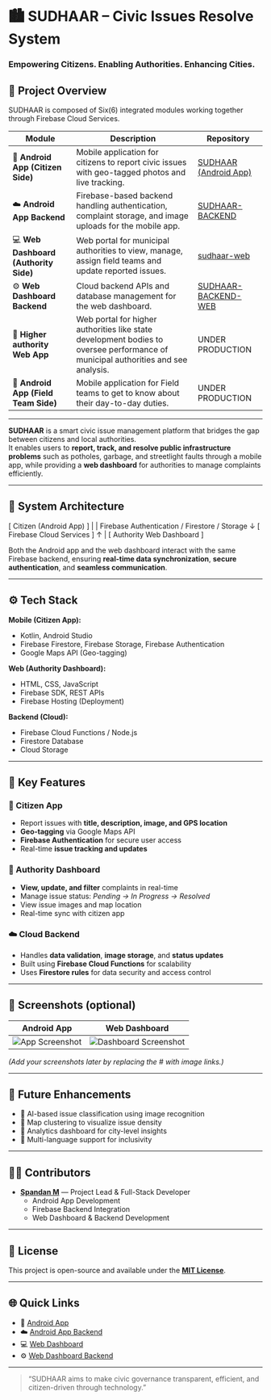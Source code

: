 # 🏙️ SUDHAAR – Civic Issues Resolve System

### Empowering Citizens. Enabling Authorities. Enhancing Cities.

## 🚀 Project Overview

SUDHAAR is composed of Six(6) integrated modules working together through Firebase Cloud Services.

| Module | Description | Repository |
|--------|--------------|------------|
| 📱 **Android App (Citizen Side)** | Mobile application for citizens to report civic issues with geo-tagged photos and live tracking. | [SUDHAAR (Android App)](https://github.com/SpandanM7/SUDHAAR) |
| ☁️ **Android App Backend** | Firebase-based backend handling authentication, complaint storage, and image uploads for the mobile app. | [SUDHAAR-BACKEND](https://github.com/SpandanM7/SUDHAAR-BACKEND) |
| 💻 **Web Dashboard (Authority Side)** | Web portal for municipal authorities to view, manage, assign field teams and update reported issues. | [sudhaar-web](https://github.com/SpandanM7/sudhaar-web) |
| ⚙️ **Web Dashboard Backend** | Cloud backend APIs and database management for the web dashboard. | [SUDHAAR-BACKEND-WEB](https://github.com/SpandanM7/SUDHAAR-BACKEND-WEB) |
| 📱 **Higher authority Web App** |  Web portal for higher authorities like state development bodies to oversee performance of municipal authorities and see analysis. | UNDER PRODUCTION|
| 📱 **Android App (Field Team Side)** | Mobile application for Field teams to get to know about their day-to-day duties. | UNDER PRODUCTION|
---


**SUDHAAR** is a smart civic issue management platform that bridges the gap between citizens and local authorities.  
It enables users to **report, track, and resolve public infrastructure problems** such as potholes, garbage, and streetlight faults through a mobile app, while providing a **web dashboard** for authorities to manage complaints efficiently.

---


## 🧩 System Architecture


[ Citizen (Android App) ]
|
| Firebase Authentication / Firestore / Storage
↓
[ Firebase Cloud Services ]
↑
|
[ Authority Web Dashboard ]


Both the Android app and the web dashboard interact with the same Firebase backend, ensuring **real-time data synchronization**, **secure authentication**, and **seamless communication**.

---

## ⚙️ Tech Stack

**Mobile (Citizen App):**
- Kotlin, Android Studio  
- Firebase Firestore, Firebase Storage, Firebase Authentication  
- Google Maps API (Geo-tagging)

**Web (Authority Dashboard):**
- HTML, CSS, JavaScript  
- Firebase SDK, REST APIs  
- Firebase Hosting (Deployment)

**Backend (Cloud):**
- Firebase Cloud Functions / Node.js  
- Firestore Database  
- Cloud Storage

---

## 🔑 Key Features

### 👥 Citizen App
- Report issues with **title, description, image, and GPS location**
- **Geo-tagging** via Google Maps API  
- **Firebase Authentication** for secure user access  
- Real-time **issue tracking and updates**

### 🏢 Authority Dashboard
- **View, update, and filter** complaints in real-time  
- Manage issue status: *Pending → In Progress → Resolved*  
- View issue images and map location  
- Real-time sync with citizen app

### ☁️ Cloud Backend
- Handles **data validation**, **image storage**, and **status updates**  
- Built using **Firebase Cloud Functions** for scalability  
- Uses **Firestore rules** for data security and access control

---

## 📸 Screenshots (optional)

| Android App | Web Dashboard |
|--------------|---------------|
| ![App Screenshot](#) | ![Dashboard Screenshot](#) |

*(Add your screenshots later by replacing the # with image links.)*

---

## 🧠 Future Enhancements
- 🔹 AI-based issue classification using image recognition  
- 🔹 Map clustering to visualize issue density  
- 🔹 Analytics dashboard for city-level insights  
- 🔹 Multi-language support for inclusivity  

---

## 🧑‍💻 Contributors

- **[Spandan M](https://github.com/SpandanM7)** — Project Lead & Full-Stack Developer  
  - Android App Development  
  - Firebase Backend Integration  
  - Web Dashboard & Backend Development  

---

## 📜 License

This project is open-source and available under the **[MIT License](LICENSE)**.

---

## 🌐 Quick Links

- 📱 [Android App](https://github.com/SpandanM7/SUDHAAR)  
- ☁️ [Android App Backend](https://github.com/SpandanM7/SUDHAAR-BACKEND)  
- 💻 [Web Dashboard](https://github.com/SpandanM7/sudhaar-web)  
- ⚙️ [Web Dashboard Backend](https://github.com/SpandanM7/SUDHAAR-BACKEND-WEB)

---

> “SUDHAAR aims to make civic governance transparent, efficient, and citizen-driven through technology.”

